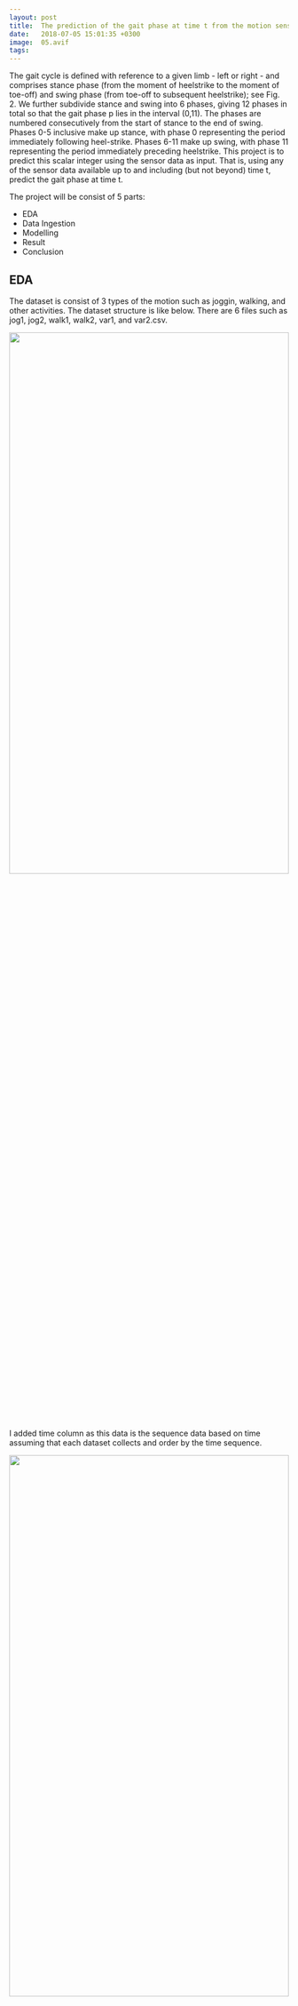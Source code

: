 ```yaml
---
layout: post
title:  The prediction of the gait phase at time t from the motion sensor data
date:   2018-07-05 15:01:35 +0300
image:  05.avif
tags:   
---
```

The gait cycle is defined with reference to a given limb - left or right - and comprises stance phase (from the moment of heelstrike to the moment of toe-off) and swing phase (from toe-off to subsequent heelstrike); see Fig. 2. We further subdivide stance and swing into 6 phases, giving 12 phases in total so that the gait phase p lies in the interval (0,11). The phases are numbered consecutively from the start of stance to the end of swing. Phases 0-5 inclusive make up stance, with phase 0 representing the period immediately following heel-strike. Phases 6-11 make up swing, with phase 11 representing the period immediately preceding heelstrike. This project is to predict this scalar integer using the sensor data as input. That is, using any of the sensor data available up to and including (but not beyond) time t, predict the gait phase at time t.

The project will be consist of 5 parts:
* EDA
* Data Ingestion
* Modelling
* Result
* Conclusion


## EDA

The dataset is consist of 3 types of the motion such as joggin, walking, and other activities. The dataset structure is like below. There are 6 files such as jog1, jog2, walk1, walk2, var1, and var2.csv.
<p align="center"><img style="margin:0px 0 10px 0" src="{{ site.baseurl }}/images/35.png" width="100%" height="50%"></p>
I added time column as this data is the sequence data based on time assuming that each dataset collects and order by the time sequence.
<p align="center"><img style="margin:0px 0 10px 0" src="{{ site.baseurl }}/images/36.png" width="100%" height="50%"></p>
Check the distribution of labels for each dataset!!! We can see each dataset is needed the augmentation about label. Only var2 file is mostly uniformly distributed!
<p align="center"><img style="margin:0px 0 0px 0" src="{{ site.baseurl }}/images/37.png" width="100%" height="50%"></p>
Check the outliers for each dataset! Each dataset looks lots of outliers in each boxplot. So, I assumed that when removing outliers, other factors check needed!
<p align="center" width="100%"><img style="margin:0px 0 0px 0" src="{{ site.baseurl }}/images/38.png" align="center" width="45%">
<img style="margin:0px 0 0px 0" src="{{ site.baseurl }}/images/43.png" align="center" width="45%"></p>
<p align="center" width="100%"><img style="margin:0px 0 0px 0" src="{{ site.baseurl }}/images/44.png" width="45%">
<img style="margin:0px 0 0px 0" src="{{ site.baseurl }}/images/45.png" width="45%"></p>
<p align="center" width="100%"><img style="margin:0px 0 0px 0" src="{{ site.baseurl }}/images/46.png" width="45%">
<img style="margin:0px 0 0px 0" src="{{ site.baseurl }}/images/47.png" width="45%"></p>




Each feature is normalised or not?? I found out the fact like below.

jog1 - acc_x_left, acc_x_right outliers remove needed

jog2 - acc_x_left, acc_x_right outliers remove needed

walk1 - no

walk2 - no

var1 - no

var2 - acc_x_left, acc_x_right outliers remove needed
<p align="center"><img style="margin:0px 0 0px 0" src="{{ site.baseurl }}/images/39.png" width="100%" height="50%"></p>
Check the skewness for each dataset! if the skewness > 1,then log transform needed!
<p align="center" height="100%"><img src="{{ site.baseurl }}/images/40.png" width="100%" height="30%"></p>
Check the correlation! When I try to remove outliers, I could refer this correlation.

jog1 - gyr_y_right negative correlation (-0.46), gyr_z_left positive correlation (0.72)

jog2 - gyr_y_right negative correlation (-0.35), gyr_z_left positive correlation (0.72)

walk1 - gyr_y_right negative correlation (-0.59), gyr_z_left positive correlation (0.65)

walk2 - acc_y_right, acc_z_left negative correlation (-0.32, -0.3), gyr_z_left positive correlation (0.57)

var1 - gyr_y_right negative correlation (-0.25), gyr_z_left positive correlation (0.56)

var2 - acc_z_left negative correlation (-0.16), gyr_z_left positive correlation (0.64)
<p align="center"><img style="margin:0px 0 0px 0" src="{{ site.baseurl }}/images/41.png" width="100%" height="50%"></p>


## Data Ingestion
I divided the train/test dataset for the input dataset for the model.
I could basically get 3files (jog,walk,var) and preprocessed depending on method parameter. The method parametesr are like below.
1. Outliers removing
2. Log transformation
3. PCA
4. Feature selection
Of course, features standardisation is essential and the one-hot encoding for labels is in the model train step. To make even for the distirbution in labels, I utilised the SMOTE method. After augmentation for each dataset (jog,walk,var) is like below.
<p align="center"><img style="margin:0px 0 10px 0" src="{{ site.baseurl }}/images/42.png" width="100%" height="50%"></p>


## Modelling
I constructed the Autoencoder for extracting features and Softmax for classification.
1. Autoencoder
   
Autoencoder is an unsupervised learning technique that converts input into a signal through an encoder and then creates a label through a decoder. In this project, I utilised only the encoder part. It means I could get the specific features from the encoder part like the function of feature extraction. I used the latent vector Z for the input of the softmax classifier. (refer to the picture below)
<p align="center"><img style="margin:0px 0 10px 0" src="{{ site.baseurl }}/images/48.png" width="100%" height="50%"></p>
I utilised 2 hidden layers and sigmoid as an activation function in the encoder. For tuning the Autoencoder, I used RMSprop optimiser and MSE loss function. I defined the first hidden layer as 8, and the 2nd hidden layer as 4. 

2. Softmax
Softmax Regression can be considered a generalized logistic regression. It is not simply a model for binary classification, but a multinomial logistic regression (multinomial LR) for classifying multiple multi-classes. It is not a form of gathering and combining several binary classifiers, but a generalized form. Given a sample x, the softmax regression model calculates the score for each class 12 Calculate. The softmax function is applied to the scores to estimate the probability of each class. Refer to the image below.
<p align="center"><img style="margin:0px 0 10px 0" src="{{ site.baseurl }}/images/49.png" width="100%" height="50%"></p>
For tuning the Softmax, I used SGD optimiser and cross entropy loss function or hinge function. 
I defined the parameters models, dataset, learning rate, number of epochs, and display step so that I can experiment dependiong on parameters. Basically, I defined learning_rate_RMSProp=0.02, learning_rate_GradientDescent=0.5, num_epochs=100, display_step=1.


## Result
I used the accuracy of the model as the evaluation metric. I experimented the model dependion on the dataset (jog, walk, var) which was preprocessed and the parameters. Here is the results according to the conditions.
<p align="center"><img style="margin:0px 0 10px 0" src="{{ site.baseurl }}/images/50.png" width="100%" height="70%"></p>


## Conclusion
* jog file : All features are standardised only, was outperformed. This file is mostly not biased, so other preprocessed methods didn't work. It's enough for applying the extracted features from the Autoencoder.
* walk file : All features are standardised only, was outperformed. This file is mostly not biased, so other preprocessed methods didn't work. It's enough for applying the extracted features from the Autoencoder. Interestingly, the feature selection based on the correlation performed better than PCA.
* var file : This file is much more biased in 'acc_x_left' and 'acc_x_right'. Hence, the log transformation for these features worked well for extracting features from the Autoencoder.
  
  From this experiment, I found out the features extraction from the Autoencoder much more outperformed that other data preprocessing methods like PCA and feature selection.

